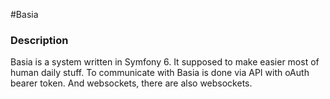 #Basia

### Description
Basia is a system written in Symfony 6. It supposed to make easier most of human daily stuff. To communicate with Basia is done via API with oAuth bearer token. And websockets, there are also websockets.